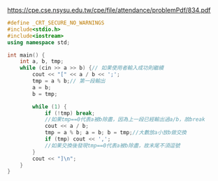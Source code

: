 https://cpe.cse.nsysu.edu.tw/cpe/file/attendance/problemPdf/834.pdf

```cpp linenos title:"普通 834"
#define _CRT_SECURE_NO_WARNINGS
#include<stdio.h>
#include<iostream>
using namespace std;

int main() {
	int a, b, tmp;
	while (cin >> a >> b) {// 如果使用者輸入成功則繼續
		cout << "[" << a / b << ';';
		tmp = a % b;// 第一段輸出
		a = b;
		b = tmp;

		while (1) {
			if (!tmp) break;
			//如果tmp==0代表a被b除盡，因為上一段已經輸出過a/b，故break
			cout << a / b;
			tmp = a % b; a = b; b = tmp;//大數放a小放b做交換
			if (tmp) cout << ',';
			//如果交換後發現tmp==0代表a被b除盡，故末尾不須逗號
		}
		cout << "]\n";
	}
}
```
